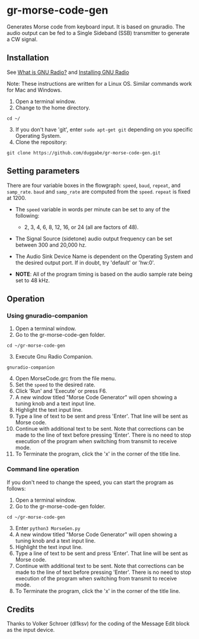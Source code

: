# gr-morse-code-gen
Generates Morse code from keyboard input. It is based on gnuradio. The audio output can be fed to a Single Sideband (SSB) transmitter to generate a CW signal.

## Installation

See [What is GNU Radio?](https://wiki.gnuradio.org/index.php/What_is_GNU_Radio%3F) and [Installing GNU Radio](https://wiki.gnuradio.org/index.php/InstallingGR)

Note: These instructions are written for a Linux OS. Similar commands work for Mac and Windows.

1. Open a terminal window.
2. Change to the home directory.
```
cd ~/  
```
3. If you don't have 'git', enter ```sudo apt-get git``` depending on you specific Operating System.
4. Clone the repository:
```
git clone https://github.com/duggabe/gr-morse-code-gen.git
```

## Setting parameters

There are four variable boxes in the flowgraph: ```speed```, ```baud```, ```repeat```, and ```samp_rate```. ```baud``` and ```samp_rate``` are computed from the ```speed```. ```repeat``` is fixed at 1200.

* The ```speed``` variable in words per minute can be set to any of the following:
    * 2, 3, 4, 6, 8, 12, 16, or 24 (all are factors of 48). 

* The Signal Source (sidetone) audio output frequency can be set between 300 and 20,000 hz.

* The Audio Sink Device Name is dependent on the Operating System and the desired output port. If in doubt, try 'default' or 'hw:0'.

* __NOTE__: All of the program timing is based on the audio sample rate being set to 48 kHz.

## Operation

### Using gnuradio-companion

1. Open a terminal window.
2. Go to the gr-morse-code-gen folder.
```
cd ~/gr-morse-code-gen
```
3. Execute Gnu Radio Companion.
```
gnuradio-companion
```
4. Open MorseCode.grc from the file menu.
5. Set the ```speed``` to the desired rate.
6. Click 'Run' and 'Execute' or press F6.
7. A new window titled "Morse Code Generator" will open showing a tuning knob and a text input line.
8. Highlight the text input line.
9. Type a line of text to be sent and press 'Enter'. That line will be sent as Morse code.
10. Continue with additional text to be sent. Note that corrections can be made to the line of text before pressing 'Enter'. There is no need to stop execution of the program when switching from transmit to receive mode.
11. To Terminate the program, click the 'x' in the corner of the title line.

### Command line operation

If you don't need to change the speed, you can start the program as follows:

1. Open a terminal window.
2. Go to the gr-morse-code-gen folder.
```
cd ~/gr-morse-code-gen
```
3. Enter ```python3 MorseGen.py```
4. A new window titled "Morse Code Generator" will open showing a tuning knob and a text input line.
5. Highlight the text input line.
6. Type a line of text to be sent and press 'Enter'. That line will be sent as Morse code.
7. Continue with additional text to be sent. Note that corrections can be made to the line of text before pressing 'Enter'. There is no need to stop execution of the program when switching from transmit to receive mode.
8. To Terminate the program, click the 'x' in the corner of the title line.


## Credits

Thanks to Volker Schroer (dl1ksv) for the coding of the Message Edit block as the input device.